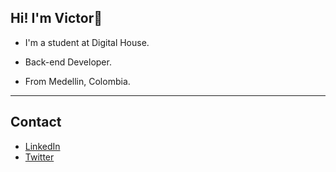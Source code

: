 ## Hi! I'm **Victor**👋

* I'm a student at Digital House. 

* Back-end Developer.

* From Medellin, Colombia. 
--------

## Contact  

* [LinkedIn](https://www.linkedin.com/in/victorrangelromero/)
* [Twitter](https://twitter.com/VictorRomero819)
